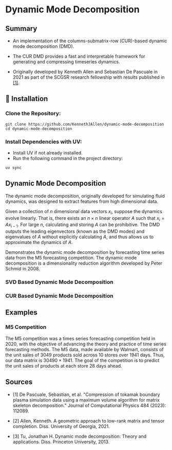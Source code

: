 # Dynamic Mode Decomposition

## Summary

- An implementation of the columns-submatrix-row (CUR)-based dynamic mode decomposition (DMD).

- The CUR DMD provides a fast and interpretable framework for generating and compressing timeseries dynamics.

- Originally developed by Kenneth Allen and Sebastian De Pascuale in 2021 as part of the SCGSR research fellowship with results published in [[1]](#references).

## 🔧 Installation

### Clone the Repository:

```
git clone https://github.com/KennethJAllen/dynamic-mode-decomposition
cd dynamic-mode-decomposition
```
### Install Dependencies with UV:

*   Install UV if not already installed.
*   Run the following command in the project directory:

```
uv sync
```
## Dynamic Mode Decomposition
The dynamic mode decomposition, originally developed for simulating fluid dynamics, was designed to extract features from high dimensional data.

Given a collection of $n$ dimensional data vectors $x_i$, suppose the dynamics evolve linearly. That is, there exists an $n \times n$ linear operator $A$ such that $x_i = A x_{i-1}$. For large $n$, calculating and storing $A$ can be prohibitive. The DMD outputs the leading eigenvectors (known as the DMD modes) and eigenvalues of $A$ without explicitly calculating $A$, and thus allows us to approximate the dynamics of $A$.

Demonstrates the dynamic mode decomposition by forecasting time series data from the M5 forecasting competition. The dynamic mode decomposition is a dimensionality reduction algorithm developed by Peter Schmid in 2008.

### SVD Based Dynamic Mode Decomposition

### CUR Based Dynamic Mode Decomposition

## Examples

### M5 Competition
The M5 competition was a times series forecasting competition held in 2020, with the objective of advancing the theory and practice of time series forecasting methods. The M5 data, made available by Walmart, consists of the unit sales of $3049$ products sold across $10$ stores over $1941$ days. Thus, our data matrix is $30490 \times 1941$. The goal of the competition is to predict the unit sales of products at each store $28$ days ahead.

## Sources

- [1] De Pascuale, Sebastian, et al. "Compression of tokamak boundary plasma simulation data using a maximum volume algorithm for matrix skeleton decomposition." Journal of Computational Physics 484 (2023): 112089.

- [2] Allen, Kenneth. A geometric approach to low-rank matrix and tensor completion. Diss. University of Georgia, 2021.

- [3] Tu, Jonathan H. Dynamic mode decomposition: Theory and applications. Diss. Princeton University, 2013.

